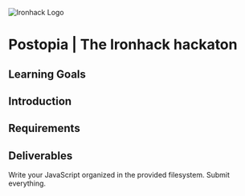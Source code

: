 ![Ironhack Logo](https://i.imgur.com/1QgrNNw.png)

# Postopia | The Ironhack hackaton

## Learning Goals

## Introduction

## Requirements

## Deliverables

Write your JavaScript organized in the provided filesystem. Submit everything.
